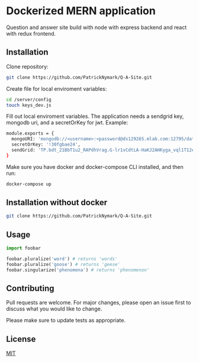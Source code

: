 # Dockerized MERN application

Question and answer site build with node with express backend and react with redux frontend. 

## Installation

Clone repository: 
```bash
git clone https://github.com/PatrickNymark/Q-A-Site.git
```

Create file for local enviroment variables:
```bash
cd /server/config
touch keys_dev.js
```
Fill out local enviroment variables. The application needs a sendgrid key, mongodb uri, and a secretOrKey for jwt.
Example:
```bash
module.exports = {
  mongoURI: 'mongodb://<username>:<password@ds129265.mlab.com:12795/database',
  secretOrKey: '!30fgbae24',
  sendGrid: 'TP.bdt_21BbT1u2_RAPdhVrag.G-lr1vCdtLA-HaKJ2AHKyga_vql1T12e6sxa2XzI98Nw'
}
```

Make sure you have docker and docker-compose CLI installed, and then run:
```bash
docker-compose up
```

## Installation without docker

```bash
git clone https://github.com/PatrickNymark/Q-A-Site.git
```


## Usage

```python
import foobar

foobar.pluralize('word') # returns 'words'
foobar.pluralize('goose') # returns 'geese'
foobar.singularize('phenomena') # returns 'phenomenon'
```

## Contributing
Pull requests are welcome. For major changes, please open an issue first to discuss what you would like to change.

Please make sure to update tests as appropriate.

## License
[MIT](https://choosealicense.com/licenses/mit/)